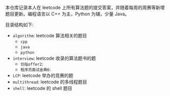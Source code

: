 本仓库记录本人在 leetcode 上所有算法题的提交答案，并随着每周的周赛等新增题目更新。编程语言以 C++ 为主，Python 为辅，少量 Java。

目录结构如下:

- `algorithm`: leetcode 算法相关的题目
    - `cpp`
    - `java`
    - `python`
- `interview`: leetcode 收录的算法题书的题
    - `剑指offer2`: 
    - `程序员面试金典6`:
- `LCP`: leetcode 举办的竞赛的题
- `multithread`: leetcode 的多线程题目
- `shell`: leetcode 的 shell 题目
